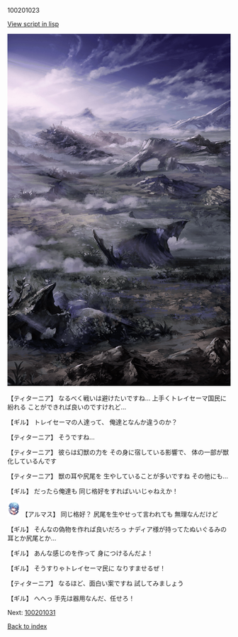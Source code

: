 100201023

[View script in lisp](../scripts/100201023.txt)

![101_plain_daytime.png](../images/backgrounds/101_plain_daytime.png)

【ティターニア】
なるべく戦いは避けたいですね…
上手くトレイセーマ国民に紛れる
ことができれば良いのですけれど…

【ギル】
トレイセーマの人達って、
俺達となんか違うのか？

【ティターニア】
そうですね…

【ティターニア】
彼らは幻獣の力を
その身に宿している影響で、
体の一部が獣化しているんです

【ティターニア】
獣の耳や尻尾を
生やしていることが多いですね
その他にも…

【ギル】
だったら俺達も
同じ格好をすればいいじゃねえか！

<img src="../images/units/3103811.png" alt="3103811.png" height="34"/>
【アルマス】
同じ格好？
尻尾を生やせって言われても
無理なんだけど

【ギル】
そんなの偽物を作れば良いだろっ
ナディア様が持ってたぬいぐるみの
耳とか尻尾とか…

【ギル】
あんな感じのを作って
身につけるんだよ！

【ギル】
そうすりゃトレイセーマ民に
なりすませるぜ！

【ティターニア】
なるほど、面白い案ですね
試してみましょう

【ギル】
へへっ
手先は器用なんだ、任せろ！


Next: [100201031](100201031.md)

[Back to index](index.md)
